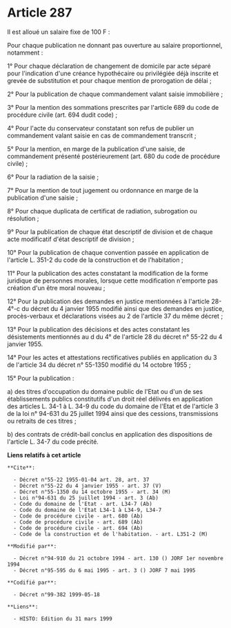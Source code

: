 # Article 287

Il est alloué un salaire fixe de 100 F :

Pour chaque publication ne donnant pas ouverture au salaire proportionnel, notamment :

1° Pour chaque déclaration de changement de domicile par acte séparé  pour l'indication d'une créance hypothécaire ou
privilégiée déjà inscrite et grevée de substitution et pour chaque mention de prorogation de délai ;

2° Pour la publication de chaque commandement valant saisie immobilière ;

3° Pour la mention des sommations prescrites par l'article 689 du code de procédure civile (art. 694 dudit code) ;

4° Pour l'acte du conservateur constatant son refus de publier un commandement valant saisie en cas de commandement
transcrit ;

5° Pour la mention, en marge de la publication d'une saisie, de commandement présenté postérieurement (art. 680 du code de
procédure civile) ;

6° Pour la radiation de la saisie ;

7° Pour la mention de tout jugement ou ordonnance en marge de la publication d'une saisie ;

8° Pour chaque duplicata de certificat de radiation, subrogation ou résolution ;

9° Pour la publication de chaque état descriptif de division et de chaque acte modificatif d'état descriptif de division ;

10° Pour la publication de chaque convention passée en application de l'article L. 351-2 du code de la construction et de
l'habitation ;

11° Pour la publication des actes constatant la modification de la forme juridique de personnes morales, lorsque cette
modification n'emporte pas création d'un être moral nouveau ;

12° Pour la publication des demandes en justice mentionnées à l'article 28-4°-c du décret du 4 janvier 1955 modifié ainsi que
des demandes en justice, procès-verbaux et déclarations visées au 2 de l'article 37 du même décret ;

13° Pour la publication des décisions et des actes constatant les désistements mentionnés au d du 4° de l'article 28 du
décret n° 55-22 du 4 janvier 1955.

14° Pour les actes et attestations rectificatives publiés en application du 3 de l'article 34 du décret n° 55-1350 modifié du
14 octobre 1955 ;

15° Pour la publication :

a) des titres d'occupation du domaine public de l'Etat ou d'un de ses établissements publics constitutifs d'un droit réel
délivrés en application des articles L. 34-1 à L. 34-9 du code du domaine de l'Etat et de l'article 3 de la loi n° 94-631 du
25 juillet 1994 ainsi que des cessions, transmissions ou retraits de ces titres ;

b) des contrats de crédit-bail conclus en application des dispositions de l'article L. 34-7 du code précité.

**Liens relatifs à cet article**

	**Cite**:

	  - Décret n°55-22 1955-01-04 art. 28, art. 37
	  - Décret n°55-22 du 4 janvier 1955 - art. 37 (V)
	  - Décret n°55-1350 du 14 octobre 1955 - art. 34 (M)
	  - Loi n°94-631 du 25 juillet 1994 - art. 3 (Ab)
	  - Code du domaine de l'Etat - art. L34-7 (Ab)
	  - Code du domaine de l'Etat L34-1 à L34-9, L34-7
	  - Code de procédure civile - art. 680 (Ab)
	  - Code de procédure civile - art. 689 (Ab)
	  - Code de procédure civile - art. 694 (Ab)
	  - Code de la construction et de l'habitation. - art. L351-2 (M)

	**Modifié par**:

	  - Décret n°94-910 du 21 octobre 1994 - art. 130 () JORF 1er novembre 1994
	  - Décret n°95-595 du 6 mai 1995 - art. 3 () JORF 7 mai 1995

	**Codifié par**:

	  - Décret n°99-382 1999-05-18

	**Liens**:

	  - HISTO: Edition du 31 mars 1999
